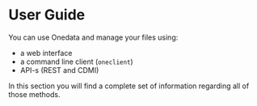 # User Guide


You can use Onedata and manage your files using:
* a web interface
* a command line client (`oneclient`)
* API-s (REST and CDMI)

In this section you will find a complete set of information regarding all of those methods.


